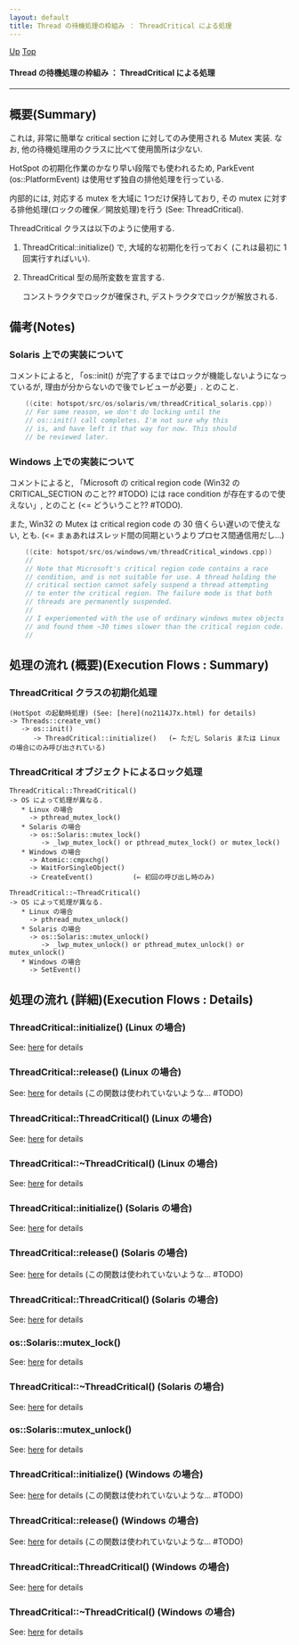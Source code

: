```yaml
---
layout: default
title: Thread の待機処理の枠組み ： ThreadCritical による処理 
---
```

[Up](noIpUCxk3g.html) [Top](../index.html)

#### Thread の待機処理の枠組み ： ThreadCritical による処理 

--- 
## 概要(Summary)
これは, 非常に簡単な critical section に対してのみ使用される Mutex 実装.
なお, 他の待機処理用のクラスに比べて使用箇所は少ない.

HotSpot の初期化作業のかなり早い段階でも使われるため, 
ParkEvent (os::PlatformEvent) は使用せず独自の排他処理を行っている.

内部的には, 対応する mutex を大域に 1つだけ保持しており, 
その mutex に対する排他処理(ロックの確保／開放処理)を行う
(See: ThreadCritical).


ThreadCritical クラスは以下のように使用する.

1. ThreadCritical::initialize() で, 大域的な初期化を行っておく (これは最初に 1回実行すればいい).

2. ThreadCritical 型の局所変数を宣言する. 

   コンストラクタでロックが確保され, デストラクタでロックが解放される.

## 備考(Notes)
### Solaris 上での実装について
コメントによると, 
「os::init() が完了するまではロックが機能しないようになっているが, 理由が分からないので後でレビューが必要」.
とのこと.


```cpp
    ((cite: hotspot/src/os/solaris/vm/threadCritical_solaris.cpp))
    // For some reason, we don't do locking until the
    // os::init() call completes. I'm not sure why this
    // is, and have left it that way for now. This should
    // be reviewed later.
```

### Windows 上での実装について
コメントによると, 
「Microsoft の critical region code (Win32 の CRITICAL_SECTION のこと?? #TODO) には 
race condition が存在するので使えない」, 
とのこと (<= どういうこと?? #TODO).

また, Win32 の Mutex は critical region code の 30 倍くらい遅いので使えない, とも. 
(<= まぁあれはスレッド間の同期というよりプロセス間通信用だし...)


```cpp
    ((cite: hotspot/src/os/windows/vm/threadCritical_windows.cpp))
    //
    // Note that Microsoft's critical region code contains a race
    // condition, and is not suitable for use. A thread holding the
    // critical section cannot safely suspend a thread attempting
    // to enter the critical region. The failure mode is that both
    // threads are permanently suspended.
    //
    // I experiemented with the use of ordinary windows mutex objects
    // and found them ~30 times slower than the critical region code.
    //
```


## 処理の流れ (概要)(Execution Flows : Summary)
### ThreadCritical クラスの初期化処理
```
(HotSpot の起動時処理) (See: [here](no2114J7x.html) for details)
-> Threads::create_vm()
   -> os::init()
      -> ThreadCritical::initialize()   (← ただし Solaris または Linux の場合にのみ呼び出されている)
```

### ThreadCritical オブジェクトによるロック処理
```
ThreadCritical::ThreadCritical()
-> OS によって処理が異なる.
   * Linux の場合
     -> pthread_mutex_lock()
   * Solaris の場合
     -> os::Solaris::mutex_lock()
        -> _lwp_mutex_lock() or pthread_mutex_lock() or mutex_lock()
   * Windows の場合
     -> Atomic::cmpxchg()
     -> WaitForSingleObject()
     -> CreateEvent()          (← 初回の呼び出し時のみ)

ThreadCritical::~ThreadCritical()
-> OS によって処理が異なる.
   * Linux の場合
     -> pthread_mutex_unlock()
   * Solaris の場合
     -> os::Solaris::mutex_unlock()
        -> _lwp_mutex_unlock() or pthread_mutex_unlock() or mutex_unlock()
   * Windows の場合
     -> SetEvent()
```

## 処理の流れ (詳細)(Execution Flows : Details)
### ThreadCritical::initialize()  (Linux の場合)
See: [here](no3420-wJ.html) for details
### ThreadCritical::release()  (Linux の場合)
See: [here](no3420L7P.html) for details
(この関数は使われていないような... #TODO)

### ThreadCritical::ThreadCritical()  (Linux の場合)
See: [here](no3420YFW.html) for details
### ThreadCritical::~ThreadCritical()  (Linux の場合)
See: [here](no3420lPc.html) for details

### ThreadCritical::initialize()  (Solaris の場合)
See: [here](no3420yZi.html) for details
### ThreadCritical::release()  (Solaris の場合)
See: [here](no3420_jo.html) for details
(この関数は使われていないような... #TODO)

### ThreadCritical::ThreadCritical()  (Solaris の場合)
See: [here](no3420Z40.html) for details
### os::Solaris::mutex_lock()
See: [here](no2114boV.html) for details
### ThreadCritical::~ThreadCritical()  (Solaris の場合)
See: [here](no3420LCE.html) for details
### os::Solaris::mutex_unlock()
See: [here](no2114oyb.html) for details

### ThreadCritical::initialize()  (Windows の場合)
See: [here](no3420YMK.html) for details
(この関数は使われていないような... #TODO)

### ThreadCritical::release()  (Windows の場合)
See: [here](no3420ygW.html) for details
(この関数は使われていないような... #TODO)

### ThreadCritical::ThreadCritical()  (Windows の場合)
See: [here](no3420_qc.html) for details
### ThreadCritical::~ThreadCritical()  (Windows の場合)
See: [here](no3420M1i.html) for details






